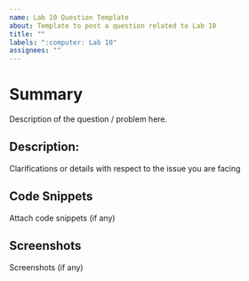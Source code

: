 ```yaml
---
name: Lab 10 Question Template
about: Template to post a question related to Lab 10
title: ""
labels: ":computer: Lab 10"
assignees: ""
---
```


# Summary

Description of the question / problem here.

## Description:

Clarifications or details with respect to the issue you are facing

## Code Snippets

Attach code snippets (if any)

## Screenshots

Screenshots (if any)
